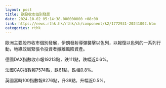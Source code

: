 ```yaml
---
layout: post
title: 歐股收市個別發展
date: 2024-10-02 05:14:38.000000000 +08:00
link: https://news.rthk.hk/rthk/ch/component/k2/1772931-20241002.htm
categories: rthk
---
```


歐洲主要股市收市個別發展，伊朗發射導彈襲擊以色列，以報復以色列的一系列行動，地緣政局緊張令投資者撤離風險資產。

德國DAX指數收市報19213點，跌111點，跌幅近0.6%。

法國CAC指數報7574點，跌61點，跌幅0.8%。

英國富時100指數報8276點，升39點，升幅近0.5%。
